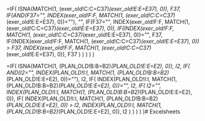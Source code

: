 =IF(
    ISNA(MATCH(1, (exer_old!C:C=C37)*(exer_old!E:E=E37), 0)),
    F37,
    IF(AND(F37="", INDEX(exer_old!F:F, MATCH(1, (exer_old!C:C=C37)*(exer_old!E:E=E37), 0))=""),
        "",
        IF(F37="", INDEX(exer_old!F:F, MATCH(1, (exer_old!C:C=C37)*(exer_old!E:E=E37), 0)),
            IF(INDEX(exer_old!F:F, MATCH(1, (exer_old!C:C=C37)*(exer_old!E:E=E37), 0))="", F37,
                IF(INDEX(exer_old!F:F, MATCH(1, (exer_old!C:C=C37)*(exer_old!E:E=E37), 0)) > F37,
                    INDEX(exer_old!F:F, MATCH(1, (exer_old!C:C=C37)*(exer_old!E:E=E37), 0)),
                    F37
                )
            )
        )
    )
)



=IF(
  ISNA(MATCH(1, (PLAN_OLD!B:B=B2)*(PLAN_OLD!E:E=E2), 0)),
  I2,
  IF(
    AND(I2="", INDEX(PLAN_OLD!I:I, MATCH(1, (PLAN_OLD!B:B=B2)*(PLAN_OLD!E:E=E2), 0))=""),
    I2,
    IF(
      INDEX(PLAN_OLD!I:I, MATCH(1, (PLAN_OLD!B:B=B2)*(PLAN_OLD!E:E=E2), 0))="",
      I2,
      IF(
        I2="",
        INDEX(PLAN_OLD!I:I, MATCH(1, (PLAN_OLD!B:B=B2)*(PLAN_OLD!E:E=E2), 0)),
        IF(
          INDEX(PLAN_OLD!I:I, MATCH(1, (PLAN_OLD!B:B=B2)*(PLAN_OLD!E:E=E2), 0)) > I2,
          INDEX(PLAN_OLD!I:I, MATCH(1, (PLAN_OLD!B:B=B2)*(PLAN_OLD!E:E=E2), 0)),
          I2
        )
      )
    )
  )
)# Excelsheets
